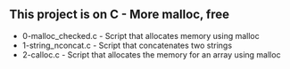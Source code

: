 ## This project is on C - More malloc, free
+ 0-malloc_checked.c - Script that allocates memory using malloc
+ 1-string_nconcat.c - Script that concatenates two strings
+ 2-calloc.c - Script that allocates the memory for an array using malloc

